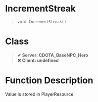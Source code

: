 # IncrementStreak
> `void IncrementStreak()`
# Class
> __✔ Server: CDOTA_BaseNPC_Hero__  
> __✖ Client: undefined__  
# Function Description
Value is stored in PlayerResource.
